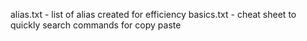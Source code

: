 alias.txt - list of alias created for efficiency
basics.txt - cheat sheet to quickly search commands for copy paste
